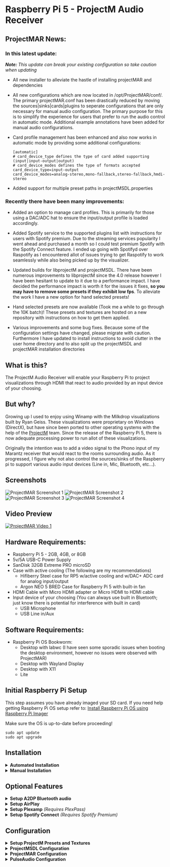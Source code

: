 # Raspberry Pi 5 - ProjectM Audio Receiver

## ProjectMAR News:

### In this latest update:
<i><b>Note: </b>This update can break your existing configuration so take caution when updating</i>

- All new installer to alleviate the hastle of installing projectMAR and dependencies

- All new configurations which are now located in /opt/ProjectMAR/conf/.  The primary projectMAR.conf has been drastically reduced by moving the sources|sinks|cards|plugins to seperate configurations that are only necessary for manual audio configuration.  The primary purpose for this is to simplify the experience for users that prefer to run the audio control in automatic mode.  Additional example annotations have been added for manual audio configurations.

- Card profile management has been enhanced and also now works in automatic mode by providing some additional configurations:
  ```
  [automatic]
  # card_device_type defines the type of card added supporting (input|input-output|output)
  # card_device_modes defines the type of formats accepted
  card_device_type=input-output
  card_device_modes=analog-stereo,mono-fallback,stereo-fallback,hmdi-stereo
  ```

- Added support for multiple preset paths in projectMSDL.properties

### Recently there have been many improvements:

- Added an option to manage card profiles.  This is primarily for those using a DAC/ADC hat to ensure the input/output profile is loaded accordingly.

- Added Spotify service to the supported plugins list with instructions for users with Spotify premium.  Due to the streaming services popularity I went ahead and purchased a month so I could test premium Spotify with the Spotify Connect feature.  I ended up going with Spotifyd over Raspotify as I encountered allot of issues trying to get Raspotify to work seamlessly while also being picked up by the visualizer.

- Updated builds for libprojectM and projectMSDL.  There have been numerous improvements to libprojectM since the 4.0 release however I have been hesitant to update to it due to a performance impact.  I have decided the performance impact is worth it for the issues it fixes, <b>so you may have to remove some presets if they exhibit low fps</b>.  To alleviate the work I have a new option for hand selected presets!

- Hand selected presets are now available (Took me a while to go through the 10K batch)!  These presets and textures are hosted on a new repository with instructions on how to get them applied.

- Various improvements and some bug fixes.  Because some of the configuration settings have changed, please migrate with caution.  Furthermore I have updated to install instructions to avoid clutter in the user home directory and to also split up the projectMSDL and projectMAR installation directories

## What is this?
The ProjectM Audio Receiver will enable your Raspberry Pi to project visualizations through HDMI that react to audio provided by an input device of your choosing.  

## But why?
Growing up I used to enjoy using Winamp with the Milkdrop visualizations built by Ryan Geiss.  These visualizations were proprietary on Windows (DirectX), but have since been ported to other operating systems with the help of the [ProjectM](https://github.com/projectM-visualizer/projectm/tree/master) team.  Since the release of the Raspberry Pi 5, there is now adequate processing power to run allot of these visualizations.

Originally the intention was to add a video signal to the Phono input of my Marantz receiver that would react to the rooms surrounding audio.  As it progressed, I figure why not also control the sources/sinks of the Raspberry pi to support various audio input devices (Line in, Mic, Bluetooth, etc...).

## Screenshots
![ProjectMAR Screenshot 1](https://github.com/kholbrook1303/RPI5-Bookworm-ProjectM-Audio-Receiver/blob/main/resources/preview1.png)
![ProjectMAR Screenshot 2](https://github.com/kholbrook1303/RPI5-Bookworm-ProjectM-Audio-Receiver/blob/main/resources/preview2.png)
![ProjectMAR Screenshot 3](https://github.com/kholbrook1303/RPI5-Bookworm-ProjectM-Audio-Receiver/blob/main/resources/preview3.png)
![ProjectMAR Screenshot 4](https://github.com/kholbrook1303/RPI5-Bookworm-ProjectM-Audio-Receiver/blob/main/resources/preview4.png)

## Video Preview
[![ProjectMAR Video 1](https://img.youtube.com/vi/8kj53j3EDec/0.jpg)](https://www.youtube.com/watch?v=8kj53j3EDec)

## Hardware Requirements:

- Raspberry Pi 5 - 2GB, 4GB, or 8GB
- 5v/5A USB-C Power Supply
- SanDisk 32GB Extreme PRO microSD
- Case with active cooling (The following are my recommendations)
    - Hifiberry Steel case for RP5 w/active cooling and w/DAC+ ADC card for analog input/output
    - Argon NEO 5 BRED Case for Raspberry Pi 5 with built-in fan
- HDMI Cable with Micro HDMI adapter or Micro HDMI to HDMI cable
- Input device of your choosing (You can always use built in Bluetooth; just know there is potential for interference with built in card)
    - USB Microphone
    - USB Line in/Aux

## Software Requirements:
- Raspberry Pi OS Bookworm:
  - Desktop with labwc (I have seen some sporadic issues when booting the desktop environment, however no issues were observed with ProjectMAR)
  - Desktop with Wayland Display
  - Desktop with X11
  - Lite

## Initial Raspberry Pi Setup
This step assumes you have already imaged your SD card.  If you need help getting Raspberry Pi OS setup refer to: [Install Raspberry Pi OS using Raspberry Pi Imager](https://www.raspberrypi.com/software/)

Make sure the OS is up-to-date before proceeding!
```
sudo apt update
sudo apt upgrade
```

## Installation

<details>
<summary><b>Automated Installation</b></summary>

### Install projectM, frontend SDL, and projectMAR using the new setup script
```
curl -sSL https://raw.githubusercontent.com/kholbrook1303/RPI5-Bookworm-ProjectM-Audio-Receiver/refs/heads/dev/bin/install_projectMAR.sh | sudo bash
```

<i><b>Note:</b> Once the script has completed the system will be rebooted and you should have the visualizer up and running.  To exit and proceed with additional plugins hit ctrl+q to quit projectM</i>
</details>

<details>
<summary><b>Manual Installation</b></summary></br>

  Lets add a directory to store our builds so we dont clutter the home directory
  ```
  mkdir /tmp/Builds
  ```

  ### Building ProjectM and Dependencies
  It is advised to only use the releases tested here as they are version controlled to ensure a seamless experience.

  <details>
  <summary><b>Building libprojectM</b></summary>

  ### Install the build tools and dependencies
  Get the mandatory packages:
  ```
  sudo apt install build-essential cmake libgl1-mesa-dev mesa-common-dev libglm-dev mesa-utils flex bison openssl libssl-dev git
  ```

  ### Download/extract/build libprojectM
  The current build this project uses is 4.0.0.  There is currently a bug in later releases that impact performance on the Raspberry Pi.
  ```
  cd /tmp/Builds
  wget https://github.com/projectM-visualizer/projectm/releases/download/v4.1.4/libprojectM-4.1.4.tar.gz
  tar xf libprojectM-4.1.4.tar.gz
  cd /tmp/Builds/libprojectM-4.1.4/
  mkdir build
  cd build
  cmake -DENABLE_GLES=ON -DCMAKE_BUILD_TYPE=Release -DCMAKE_INSTALL_PREFIX=/usr/local ..
  cmake --build . --parallel && sudo cmake --build . --target install
  ```

  </details>

  <details>
  <summary><b>Building libPoco</b></summary>

  ### Download/extract/build libPoco-dev
  Because the current repository contains a problematic version of libPoco-dev, we must build from source.

  Obtain a tested working build of libPoco-dev and build.  ***Note:** This is going to take some time to install*
  ```
  cd /tmp/Builds
  wget https://github.com/pocoproject/poco/archive/refs/tags/poco-1.12.5p2-release.tar.gz
  tar xf poco-1.12.5p2-release.tar.gz
  cd poco-poco-1.12.5p2-release/
  mkdir cmake-build
  cd cmake-build
  cmake ..
  cmake --build . --config Release
  sudo cmake --build . --target install
  ```

  You will have to move the libs for projectMSDL frontend to work
  ```
  sudo cp /usr/local/lib/libPoco* /usr/lib/
  ```

  </details>

  <details>
  <summary><b>Building frontend-sdl2</b></summary>

  ### Install the dependencies
  Get the mandatory packages:
  ```
  sudo apt install libsdl2-dev libfreetype-dev cmake
  ```

  ### Download/build frontend-sdl2

  ```
  cd /tmp/Builds
  git clone https://github.com/kholbrook1303/frontend-sdl2.git
  cd frontend-sdl2/
  git submodule init
  git submodule update
  mkdir cmake-build
  cmake -S . -B cmake-build -DCMAKE_BUILD_TYPE=Release
  cmake --build cmake-build --config Release
  cd cmake-build
  make
  ```

  Copy build application to standard directory (Make sure you replace $GROUP:$USER with the appropriate user and group)
  ```
  sudo mkdir /opt/ProjectMSDL
  sudo cp -r /tmp/Builds/frontend-sdl2/cmake-build/src/projectMSDL /opt/ProjectMSDL/
  sudo cp -r /tmp/Builds/frontend-sdl2/cmake-build/src/projectMSDL.properties /opt/ProjectMSDL/
  sudo chown $GROUP:$USER /opt/ProjectMSDL/ -R
  sudo chmod 777 -R /opt/ProjectMSDL
  ```
  
  ### Force the Open GL version

  Open the '/etc/environment' file to set environment variables
  ```
  sudo nano /etc/environment
  ```

  Add the following entry
  ```
  MESA_GL_VERSION_OVERRIDE=4.5
  ```

  Reboot

  </details>

  <details>
  <summary><b>Installing ProjectMAR</b></summary>

  ### Install the dependencies
  Install pulseaudio sound server
  ```
  sudo apt install pulseaudio
  ```

  Check to ensure your device is configured for PulseAudio by going to sudo raspi-config, then select Advanced Options - Audio Config - PulseAudio (Reboot if you made any changes)

  ### Download and setup ProjectM Audio Receiver from source
  Pull the sources from Github and copy files to installation directory (Make sure you replace $GROUP:$USER with the appropriate user and group)
  ```
  cd /tmp/Builds
  git clone https://github.com/kholbrook1303/RPI5-Bookworm-ProjectM-Audio-Receiver.git
  sudo mkdir /opt/ProjectMAR
  sudo cp -r /tmp/Builds/RPI5-Bookworm-ProjectM-Audio-Receiver/* /opt/ProjectMAR/
  sudo chown $GROUP:$USER /opt/ProjectMAR/ -R
  sudo chmod 777 -R /opt/ProjectMAR
  ```

  ### Setup Python virtual environment
  Install the virtual environment
  ```
  cd /opt/ProjectMAR/
  python3 -m venv env
  ```

  ### Get all Python dependencies
  Install all Python dependencies
  ```
  /opt/ProjectMAR/env/bin/python3 -m pip install -r requirements.txt
  ```

  ### Build additional python dependencies
  <i><b>Note: </b>This section is not necessary if you choose not to leverage this feature.  This feature is solely to avoid a bug in projectM that causes the preset to get stuck.</i>

  It has been observed that presets can persist (hang) despite the projectM.displayDuration setting in projectMSDL.properties.  Because of this we are going to install uinput to handle keyboard automation to goto the next preset.

  Build and install python-uinput
  ```
  wget https://github.com/pyinput/python-uinput/archive/refs/tags/1.0.1.tar.gz
  tar xf 1.0.1.tar.gz
  cd python-uinput-1.0.1/
  /opt/ProjectMAR/env/bin/python3 setup.py build
  /opt/ProjectMAR/env/bin/python3 setup.py install
  ```

  Add you user to a new uinput group for secure access (Make sure you replace $USER with the appropriate user)
  ```
  sudo addgroup uinput
  sudo usermod -a -G uinput $USER
  sudo chown :uinput /dev/uinput
  sudo chmod 660 /dev/uinput
  ```

  Create a new udev rule to allow access to the new group using the following command
  ```
  sudo nano /etc/udev/rules.d/99-uinput.rules
  ```

  Add the rule
  ```
  KERNEL=="uinput", MODE="0660", GROUP="uinput"
  ```

  Reload the new rule
  ```
  sudo udevadm control --reload-rules
  sudo systemctl restart udev
  ```

  Edit the modules to include an additional startup module
  ```
  sudo nano /etc/modules
  ```

  Add the uinput module at the end of the file
  ```
  uinput
  ```

  Reboot the system

  ## Environment Specific Startup Instructions
  <details>
  <summary><b>RPI OS Desktop Instructions</b></summary>
  
  ### Setup the auto start on boot

  Add ProjectMAR to autostart
  ```
  sudo nano /etc/xdg/autostart/projectm.desktop
  ```

  Add the following configuration
  ```
  [Desktop Entry]
  Name=ProjectMAR
  Exec=/opt/ProjectMAR/env/bin/python3 /opt/ProjectMAR/projectMAR.py
  Type=Application
  ```
  </details>

  <details>
  <summary><b>RPI OS Lite Instructions</b></summary>

  ### Setup the auto start on boot

  Enable autologon if using the lite version of RPI OS

  Enable auto-logon.  Run the following command and then navigate to System Options -> Boot / Auto Logon -> Console Auto Logon
  ```
  sudo raspi-config
  ```

  ### Create a startup service
  Create a service by running
  ```
  sudo nano /etc/systemd/user/projectm.service
  ```

  ```
  [Unit]
  Description=ProjectMAR

  [Service]
  Type=simple
  ExecStart=/opt/ProjectMAR/env/bin/python3 /opt/ProjectMAR/projectMAR.py
  Restart=on-failure

  [Install]
  WantedBy=default.target
  ```

  Enable and start the service
  ```
  systemctl --user enable projectm
  systemctl --user start projectm
  ```
  </details>

  </details>

</details>

## Optional Features

<details>
<summary><b>Setup A2DP Bluetooth audio </b></summary>

### Get Bluetooth dependencies

Acquire all the necessary dependecies
```
sudo apt-get install pulseaudio-module-bluetooth
```

### Configure Bluetooth functionality
Make the Pi permanently discoverable as an A2DP Sink.
```
sudo nano /etc/bluetooth/main.conf
```

And add / uncomment / change
```
Class = 0x41C

DiscoverableTimeout = 0
```

```
sudo systemctl restart bluetooth
```

```
bluetoothctl power on
bluetoothctl discoverable on
bluetoothctl pairable on
bluetoothctl agent on
```

Auto pairing / trusting / no PIN
```
sudo apt-get install bluez-tools
```

### Configure Bluetooth agent service
```
sudo nano /etc/systemd/system/bt-agent.service
```

```
[Unit]
Description=Bluetooth Auth Agent
After=bluetooth.service
PartOf=bluetooth.service

[Service]
Type=simple
ExecStart=/usr/bin/bt-agent -c NoInputNoOutput
KillSignal=SIGUSR1

[Install]
WantedBy=bluetooth.target
```

Enable and start the Bluetooth service
```
sudo systemctl enable bt-agent
sudo systemctl start bt-agent
```

Reboot
```
sudo reboot
```

</details>

<details>
<summary><b>Setup AirPlay</b></summary>


### Setup and build Shairport Sync

* It is advised to follow the most recent build steps from https://github.com/mikebrady/shairport-sync/blob/master/BUILD.md

### Get Shairport-Sync dependencies
Install required dependencies
```
sudo apt install --no-install-recommends build-essential git autoconf automake libtool libpulse-dev \
    libpopt-dev libconfig-dev libasound2-dev avahi-daemon libavahi-client-dev libssl-dev libsoxr-dev \
    libplist-dev libsodium-dev libavutil-dev libavcodec-dev libavformat-dev uuid-dev libgcrypt-dev xxd
```

### Obtain the latest source
Clone and build shairport-sync
```

cd /tmp/Builds
wget https://github.com/mikebrady/shairport-sync/archive/refs/tags/4.3.7.tar.gz
tar xf 4.3.7.tar.gz
cd /tmp/Builds/shairport-sync-4.3.7/
autoreconf -fi
./configure --sysconfdir=/etc --with-alsa \
    --with-soxr --with-avahi --with-ssl=openssl --with-systemd --with-airplay-2 --with-pa
make
sudo make install
```

### Setup and build NQPTP
* It is advised to follow the most recent build steps from https://github.com/mikebrady/nqptp

Clone and build nqptp
```
cd /tmp/Builds
wget https://github.com/mikebrady/nqptp/archive/refs/tags/1.2.4.tar.gz
tar xf 1.2.4.tar.gz
cd /tmp/Builds/nqptp-1.2.4
autoreconf -fi
./configure --with-systemd-startup
make
sudo make install
```

### Enable Services
```
sudo systemctl enable nqptp
sudo systemctl start nqptp
```

## Startup Instructions
Open projectMAR.conf and navigate to the 'audio_receiver' section.  Ensure that plugin_ctrl is set to 'True' and add an additional plugin with a unique name to plugins
```
plugin_ctrl=True
plugins=plugin1
```

Beneath the 'audio_receiver' section, add a new section using the unique plugin name you created, then add the necessary parameters replacing the 'USER' with your username
```
[plugin1]
name=Shairport-Sync
path=/usr/local/bin/shairport-sync
arguments=
```

</details>

<details>
<summary><b>Setup Plexamp</b> <i>(Requires PlexPass)</i></summary>

### Get PlexAmp and NodeJS

```
cd /tmp/Builds
wget https://plexamp.plex.tv/headless/Plexamp-Linux-headless-v4.11.5.tar.bz2
tar -xvjf Plexamp-Linux-headless-v4.11.5.tar.bz2
sudo cp /tmp/Builds/plexamp/ /opt/ -r
cd /opt/plexamp
sudo apt-get install -y ca-certificates curl gnupg && sudo mkdir -p /etc/apt/keyrings
curl -fsSL https://deb.nodesource.com/gpgkey/nodesource-repo.gpg.key | sudo gpg --dearmor -o /etc/apt/keyrings/nodesource.gpg
NODE_MAJOR=20
echo deb [signed-by=/etc/apt/keyrings/nodesource.gpg] https://deb.nodesource.com/node_$NODE_MAJOR.x nodistro main | sudo tee /etc/apt/sources.list.d/nodesource.list
sudo apt-get update && sudo apt-get install -y nodejs
```

### Setup your Plexamp token

Initialize Plexamp for the first time
```
node /opt/plexamp/js/index.js
```

Obtain your claim token.  In a seperate browser goto:
https://plex.tv/claim

Paste the claim code in the terminal window and proceed with naming your player

## Startup Instructions

Open projectMAR.conf and navigate to the 'audio_receiver' section.  Ensure that plugin_ctrl is set to 'True' and add an additional plugin with a unique name to plugins
```
plugin_ctrl=True
plugins=plugin1,plugin2
```

Beneath the 'audio_receiver' section, add a new section using the unique plugin name you created, then add the necessary parameters
```
[plugin2]
name=PlexAmp
path=/usr/bin/node
arguments=/opt/plexamp/js/index.js
```

## Instructions for casting
Once running goto PlexAmp on your mobile device and select the cast button.  In the menu of systems select the hostname of your Raspberry Pi to broadcast music.

## Instructions for using without casting
On a system with a web browser navigate to your Plexamp system
```
http://<RaspberryPi_IP>:32500
```

Login with your PlexPass credentials and you can now control PlexAmp music on your pi

</details>

<details>
<summary><b>Setup Spotify Connect</b> <i>(Requires Spotify Premium)</i></summary>

### Get Spotifyd

```
cd /tmp/Builds
wget https://github.com/Spotifyd/spotifyd/releases/download/v0.4.0/spotifyd-linux-aarch64-default.tar.gz
tar xzf spotifyd-linux-aarch64-default.tar.gz
chmod +x spotifyd
sudo chown root:root spotifyd
sudo mv spotifyd /usr/local/bin/spotifyd
```

### Advanced Configurations

Spotify should work out of the box with defaults but you can also fine tune your setup.  To do so first create a configuration file in /etc/
```
sudo nano /etc/spotifyd.conf
```

Goto the following site and you can see an example confirguration to copy and paste.  Any configurations you want to customize, just uncomment the parameter.

https://docs.spotifyd.rs/configuration/index.html

## Startup Instructions

Open projectMAR.conf and navigate to the 'audio_receiver' section.  Ensure that plugin_ctrl is set to 'True' and add an additional plugin with a unique name to plugins
```
plugin_ctrl=True
plugins=plugin1,plugin2,plugin3
```

Beneath the 'audio_receiver' section, add a new section using the unique plugin name you created, then add the necessary parameters
```
[plugin3]
name=Spotify
path=/usr/local/bin/spotifyd
arguments=--no-daemon --backend pulseaudio
```

## Instructions for casting
Once running goto Spotify on your mobile device and select the devices button.  In the menu of systems select the hostname of your Raspberry Pi to broadcast music.

</details>

## Configuration

<details>
<summary><b>Setup ProjectM Presets and Textures</b></summary></br>
The preset files define the visualizations via pixel shaders and Milkdrop-style equations and parameters.  The projectM library does not ship with any presets or textures so you want to grab them and deploy them.  

There are many options available to you for presets and textures.  In the following I have outlined 3 options:
  <details>
  <summary><b>GitHub Repo - RPI5-ProjectM-Presets-Textures</b> <i>My hand selected presets and textures for the latest libprojectM release for the Raspberry Pi 5</i></summary>

  ### Download and move the presets and textures
  ```
  cd /tmp/Builds
  git clone https://github.com/kholbrook1303/RPI5-ProjectM-Presets-Textures.git
  cp /tmp/Builds/RPI5-ProjectM-Presets-Textures/presets/ /opt/ProjectMSDL/ -R
  cp /tmp/Builds/RPI5-ProjectM-Presets-Textures/textures/ /opt/ProjectMSDL/ -R
  ```

  </details>

  <details>
  <summary><b>GitHub Repo - projectM-presets-rpi5</b> <i>Presets and textures repository managed by mickabrig7, and benchmarked for the Raspberry Pi 5</i></summary>

  ### Download and move the presets and textures
  *Special thank you to [mickabrig7](https://github.com/mickabrig7/projectM-presets-rpi5) for benchmarking 11,233 presets to narrow down a package specially for the Raspberry Pi 5!*
  ```
  cd /tmp/Builds
  git clone https://github.com/mickabrig7/projectM-presets-rpi5.git
  cp /tmp/Builds/projectM-presets-rpi5/presets/ /opt/ProjectMSDL/ -R
  cp /tmp/Builds/projectM-presets-rpi5/textures/ /opt/ProjectMSDL/ -R
  ```

  Adjust /opt/ProjectMSDL/projectMSDL.properties to include the preset and texture directories
  ```
  projectM.presetPath = /opt/ProjectMSDL/presets
  projectM.texturePath = /opt/ProjectMSDL/textures
  ```

  </details>


  <details>
  <summary><b>Manual Method</b> <i>Resources to obtain community presets and textures</i></summary>

  ### General Presets and Textures:
  Textures:
  - [Base Milkdrop texture pack](https://github.com/projectM-visualizer/presets-milkdrop-texture-pack) - Recommended for
    use with _any_ preset pack!

  Presets:
  - [Cream of the Crop Pack](https://github.com/projectM-visualizer/presets-cream-of-the-crop) - A collection of about 10K
    presets compiled by Jason Fletcher. Currently, projectM's default preset pack.
  - [Classic projectM Presets](https://github.com/projectM-visualizer/presets-projectm-classic) - A bit over 4K presets
    shipped with previous versions of projectM.
  - [Milkdrop 2 Presets](https://github.com/projectM-visualizer/presets-milkdrop-original) - The original preset
    collection shipped with Milkdrop and Winamp.
  - [En D Presets](https://github.com/projectM-visualizer/presets-en-d) - About 50 presets created by "En D".

  </br></details>

</details>

<details>
<summary><b>ProjectMSDL Configuration</b></summary></br>
Adjust /opt/ProjectMSDL/projectMSDL.properties to suit the Raspberry Pi.  Change the following configurations to the below:

***Note:** I have performed testing of this in Desktop with the resolution set higher but with fullscreen exclusive set to 1280x720 however the performance did not improve.  Furthermore when exclusive mode is enabled but not fullscreen, you will get a cursor that can only be removed by hitting escape.  While this also sounds strange, only set the window size resolution.*

```
window.fullscreen = true

window.fullscreen.exclusiveMode = true

window.width = 1280
window.height = 720

projectM.presetPath = /opt/ProjectMSDL/presets
projectM.texturePath = /opt/ProjectMSDL/textures

## This setting is optional
projectM.displayDuration = 60

## This setting is optional (ProjectMAR has its own advanced shuffling that allows you to go back to previous)
projectM.shuffleEnabled = false

projectM.meshX = 64
projectM.meshY = 32

projectM.transitionDuration = 0

## These settings are optional (When enabled a preset transition will occur on a "hard cut")
projectM.hardCutsEnabled = true
projectM.hardCutDuration = 30
```

</details>

<details>
<summary><b>ProjectMAR Configuration</b></summary></br>
  By default, ProjectMAR is set to automatic (/opt/ProjectMAR/conf/projectMAR.conf).  This means that it will handle the audio devices automatically so you do not need to have advanced knowledge of your devices.

  If you prefer to define your devices and their feature sets, switch the audio_mode to manual and proceed with device configuration in the following configuration files:
  - audio_cards.conf
  - audio_sources.conf
  - audio_sinks.conf
  - audio_plugins.conf
</details>

<details>
<summary><b>PulseAudio Configuration</b></summary></br>
To enable higher sample rates in Pulseaudio (Specifically for various DACs) ensure you add the following to Pulseaudio daemon config (/etc/pulse/daemon.conf)
```
resample-method = soxr-vhq
avoid-resampling = true
default-sample-format = s24le
default-sample-rate = 44100
alternate-sample-rate = 48000
```

Either restart or you can run 
```
systemctl --user restart pulseaudio.socket
systemctl --user restart pulseaudio.service

```
</details>